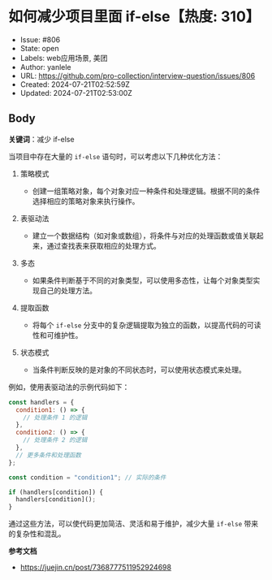 # 如何减少项目里面 if-else【热度: 310】

- Issue: #806
- State: open
- Labels: web应用场景, 美团
- Author: yanlele
- URL: https://github.com/pro-collection/interview-question/issues/806
- Created: 2024-07-21T02:52:59Z
- Updated: 2024-07-21T02:53:00Z

## Body

**关键词**：减少 if-else

当项目中存在大量的 `if-else` 语句时，可以考虑以下几种优化方法：

1. 策略模式

   - 创建一组策略对象，每个对象对应一种条件和处理逻辑。根据不同的条件选择相应的策略对象来执行操作。

2. 表驱动法

   - 建立一个数据结构（如对象或数组），将条件与对应的处理函数或值关联起来，通过查找表来获取相应的处理方式。

3. 多态

   - 如果条件判断基于不同的对象类型，可以使用多态性，让每个对象类型实现自己的处理方法。

4. 提取函数

   - 将每个 `if-else` 分支中的复杂逻辑提取为独立的函数，以提高代码的可读性和可维护性。

5. 状态模式
   - 当条件判断反映的是对象的不同状态时，可以使用状态模式来处理。

例如，使用表驱动法的示例代码如下：

```javascript
const handlers = {
  condition1: () => {
    // 处理条件 1 的逻辑
  },
  condition2: () => {
    // 处理条件 2 的逻辑
  },
  // 更多条件和处理函数
};

const condition = "condition1"; // 实际的条件

if (handlers[condition]) {
  handlers[condition]();
}
```

通过这些方法，可以使代码更加简洁、灵活和易于维护，减少大量 `if-else` 带来的复杂性和混乱。

**参考文档**

- https://juejin.cn/post/7368777511952924698

